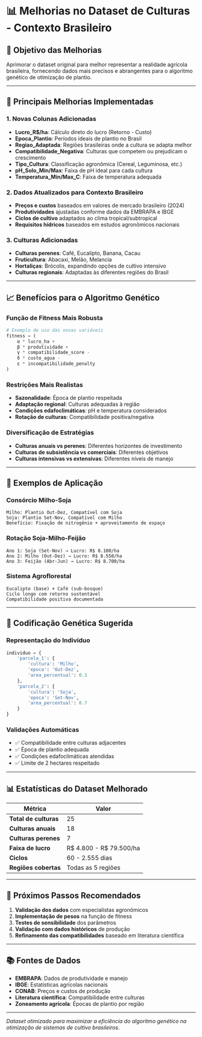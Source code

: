 # 📊 Melhorias no Dataset de Culturas - Contexto Brasileiro

## 🎯 Objetivo das Melhorias

Aprimorar o dataset original para melhor representar a realidade agrícola brasileira, fornecendo dados mais precisos e abrangentes para o algoritmo genético de otimização de plantio.

---

## 🔄 Principais Melhorias Implementadas

### 1. **Novas Colunas Adicionadas**

- **Lucro_R$/ha**: Cálculo direto do lucro (Retorno - Custo)
- **Epoca_Plantio**: Períodos ideais de plantio no Brasil
- **Regiao_Adaptada**: Regiões brasileiras onde a cultura se adapta melhor
- **Compatibilidade_Negativa**: Culturas que competem ou prejudicam o crescimento
- **Tipo_Cultura**: Classificação agronômica (Cereal, Leguminosa, etc.)
- **pH_Solo_Min/Max**: Faixa de pH ideal para cada cultura
- **Temperatura_Min/Max_C**: Faixa de temperatura adequada

### 2. **Dados Atualizados para Contexto Brasileiro**

- **Preços e custos** baseados em valores de mercado brasileiro (2024)
- **Produtividades** ajustadas conforme dados da EMBRAPA e IBGE
- **Ciclos de cultivo** adaptados ao clima tropical/subtropical
- **Requisitos hídricos** baseados em estudos agronômicos nacionais

### 3. **Culturas Adicionadas**

- **Culturas perenes**: Café, Eucalipto, Banana, Cacau
- **Fruticultura**: Abacaxi, Melão, Melancia
- **Hortaliças**: Brócolis, expandindo opções de cultivo intensivo
- **Culturas regionais**: Adaptadas às diferentes regiões do Brasil

---

## 📈 Benefícios para o Algoritmo Genético

### **Função de Fitness Mais Robusta**

```python
# Exemplo de uso das novas variáveis
fitness = (
    α * lucro_ha +
    β * produtividade +
    γ * compatibilidade_score -
    δ * custo_agua -
    ε * incompatibilidade_penalty
)
```

### **Restrições Mais Realistas**

- **Sazonalidade**: Época de plantio respeitada
- **Adaptação regional**: Culturas adequadas à região
- **Condições edafoclimáticas**: pH e temperatura considerados
- **Rotação de culturas**: Compatibilidade positiva/negativa

### **Diversificação de Estratégias**

- **Culturas anuais vs perenes**: Diferentes horizontes de investimento
- **Culturas de subsistência vs comerciais**: Diferentes objetivos
- **Culturas intensivas vs extensivas**: Diferentes níveis de manejo

---

## 🌱 Exemplos de Aplicação

### **Consórcio Milho-Soja**

```
Milho: Plantio Out-Dez, Compatível com Soja
Soja: Plantio Set-Nov, Compatível com Milho
Benefício: Fixação de nitrogênio + aproveitamento de espaço
```

### **Rotação Soja-Milho-Feijão**

```
Ano 1: Soja (Set-Nov) → Lucro: R$ 8.100/ha
Ano 2: Milho (Out-Dez) → Lucro: R$ 8.550/ha
Ano 3: Feijão (Abr-Jun) → Lucro: R$ 8.700/ha
```

### **Sistema Agroflorestal**

```
Eucalipto (base) + Café (sub-bosque)
Ciclo longo com retorno sustentável
Compatibilidade positiva documentada
```

---

## 🎲 Codificação Genética Sugerida

### **Representação do Indivíduo**

```python
individuo = {
    'parcela_1': {
        'cultura': 'Milho',
        'epoca': 'Out-Dez',
        'area_percentual': 0.3
    },
    'parcela_2': {
        'cultura': 'Soja',
        'epoca': 'Set-Nov',
        'area_percentual': 0.7
    }
}
```

### **Validações Automáticas**

- ✅ Compatibilidade entre culturas adjacentes
- ✅ Época de plantio adequada
- ✅ Condições edafoclimáticas atendidas
- ✅ Limite de 2 hectares respeitado

---

## 📊 Estatísticas do Dataset Melhorado

| Métrica               | Valor                   |
| --------------------- | ----------------------- |
| **Total de culturas** | 25                      |
| **Culturas anuais**   | 18                      |
| **Culturas perenes**  | 7                       |
| **Faixa de lucro**    | R$ 4.800 - R$ 79.500/ha |
| **Ciclos**            | 60 - 2.555 dias         |
| **Regiões cobertas**  | Todas as 5 regiões      |

---

## 🚀 Próximos Passos Recomendados

1. **Validação dos dados** com especialistas agronômicos
2. **Implementação de pesos** na função de fitness
3. **Testes de sensibilidade** dos parâmetros
4. **Validação com dados históricos** de produção
5. **Refinamento das compatibilidades** baseado em literatura científica

---

## 📚 Fontes de Dados

- **EMBRAPA**: Dados de produtividade e manejo
- **IBGE**: Estatísticas agrícolas nacionais
- **CONAB**: Preços e custos de produção
- **Literatura científica**: Compatibilidade entre culturas
- **Zoneamento agrícola**: Épocas de plantio por região

---

_Dataset otimizado para maximizar a eficiência do algoritmo genético na otimização de sistemas de cultivo brasileiros._
